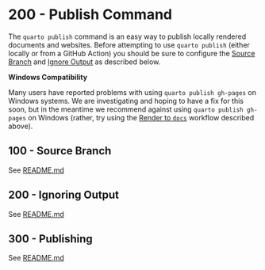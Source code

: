 # 200 - Publish Command

The ```quarto publish``` command is an easy way to publish locally rendered documents and websites. Before attempting to use ```quarto publish``` (either locally or from a GitHub Action) you should be sure to configure the [Source Branch](https://quarto.org/docs/publishing/github-pages.html#source-branch) and [Ignore Output](https://quarto.org/docs/publishing/github-pages.html#ignoring-output) as described below.

**Windows Compatibility**

Many users have reported problems with using ```quarto publish gh-pages``` on Windows systems. We are investigating and hoping to have a fix for this soon, but in the meantime we recommend against using ```quarto publish gh-pages``` on Windows (rather, try using the [Render to ```docs```](https://quarto.org/docs/publishing/github-pages.html#render-to-docs) workflow described above).

## 100 - Source Branch

See [README.md](./100/README.md)

## 200 - Ignoring Output

See [README.md](./200/README.md)

## 300 - Publishing

See [README.md](./300/README.md)
